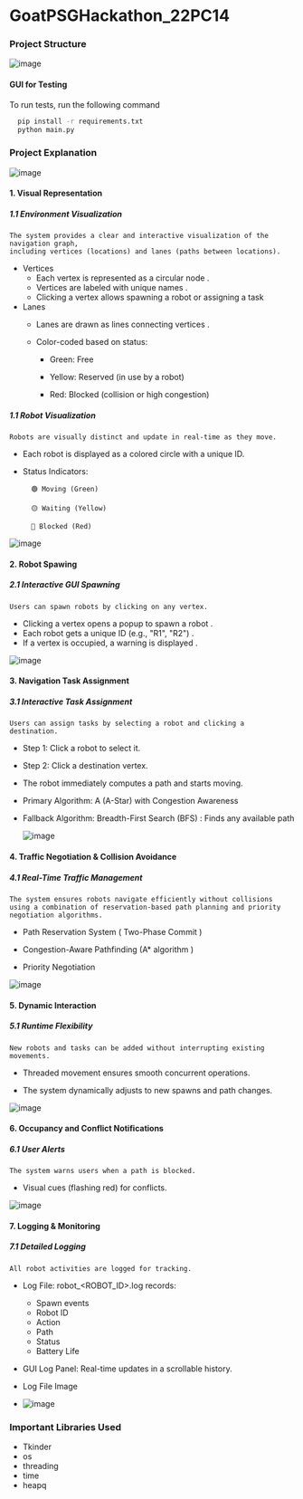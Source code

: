 # GoatPSGHackathon_22PC14

### Project Structure 
![image](https://github.com/user-attachments/assets/df22bd35-cbf2-4665-98f3-4d8b524b29c4)

#### GUI for Testing 


To run tests, run the following command 

```bash
  pip install -r requirements.txt 
  python main.py
```

#### 

### Project Explanation 

![image](https://github.com/user-attachments/assets/ae0e0d44-2fce-48d5-9ce2-60fde1be33d0)


#### 1. Visual Representation

##### 1.1 Environment Visualization

    The system provides a clear and interactive visualization of the navigation graph, 
    including vertices (locations) and lanes (paths between locations).

- Vertices 
    - Each vertex is represented as a circular node .
    - Vertices are labeled with unique names .
    - Clicking a vertex allows spawning a robot or assigning a task
- Lanes 
    - Lanes are drawn as lines connecting vertices .
    - Color-coded based on status:

         - Green: Free

        - Yellow: Reserved (in use by a robot)

        -   Red: Blocked (collision or high congestion)

##### 1.1 Robot Visualization
    Robots are visually distinct and update in real-time as they move.

- Each robot is displayed as a colored circle with a unique ID.
- Status Indicators:

        🟢 Moving (Green)

        🟡 Waiting (Yellow)

        🔴 Blocked (Red)

![image](https://github.com/user-attachments/assets/2f816361-80ea-41ce-97e9-4845767cd11b)


#### 2. Robot Spawing 

##### 2.1 Interactive GUI Spawning

    Users can spawn robots by clicking on any vertex.

- Clicking a vertex opens a popup to spawn a robot .
- Each robot gets a unique ID (e.g., "R1", "R2") .
- If a vertex is occupied, a warning is displayed .

![image](https://github.com/user-attachments/assets/81e974a4-4d71-4022-adae-22195a8259d4)


#### 3. Navigation Task Assignment

##### 3.1 Interactive Task Assignment

    Users can assign tasks by selecting a robot and clicking a destination.


- Step 1: Click a robot to select it.

- Step 2: Click a destination vertex.

- The robot immediately computes a path and starts moving.

- Primary Algorithm: A (A-Star) with Congestion Awareness

- Fallback Algorithm: Breadth-First Search (BFS) : Finds any available path

  ![image](https://github.com/user-attachments/assets/ad94e0cb-6185-4a8d-b593-c438bfdc5abe)


#### 4. Traffic Negotiation & Collision Avoidance

##### 4.1  Real-Time Traffic Management

    The system ensures robots navigate efficiently without collisions using a combination of reservation-based path planning and priority negotiation algorithms.


-  Path Reservation System ( Two-Phase Commit )

- Congestion-Aware Pathfinding (A* algorithm )

- Priority Negotiation

![image](https://github.com/user-attachments/assets/b1dbf0aa-f5aa-4588-9b61-986817760f2b)


#### 5. Dynamic Interaction

##### 5.1 Runtime Flexibility

    New robots and tasks can be added without interrupting existing movements.


-  Threaded movement ensures smooth concurrent operations.

- The system dynamically adjusts to new spawns and path changes.

![image](https://github.com/user-attachments/assets/b63d5f0c-3316-4fbd-bc94-405d53434f99)


#### 6. Occupancy and Conflict Notifications

##### 6.1 User Alerts

    The system warns users when a path is blocked.


-  Visual cues (flashing red) for conflicts.

![image](https://github.com/user-attachments/assets/111268e1-3f31-49c4-a956-24e2c4b35f61)


#### 7. Logging & Monitoring

##### 7.1 Detailed Logging

    All robot activities are logged for tracking.


-  Log File: robot_<ROBOT_ID>.log records:

    - Spawn events
    - Robot ID 
    - Action 
    - Path 
    - Status 
    - Battery Life 

- GUI Log Panel: Real-time updates in a scrollable history.
- Log File Image 
- ![image](https://github.com/user-attachments/assets/00614519-4dd6-4b10-b881-52a1d7c480b3)


###  Important Libraries Used 

- Tkinder
- os 
- threading 
- time 
- heapq


